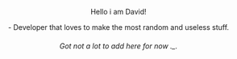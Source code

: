 <p style="text-align:center;">Hello i am David!</p>
<p style="text-align:center;">- Developer that loves to make the most random and useless stuff.</p>
<h6 style="text-align:center;">Got not a lot to add here for now ._.</h6>